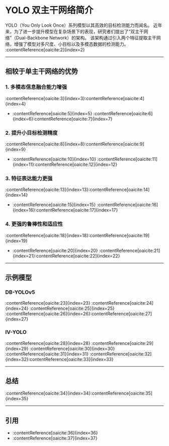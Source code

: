 # YOLO 双主干网络简介

YOLO（You Only Look Once）系列模型以其高效的目标检测能力而闻名。 近年来，为了进一步提升模型在复杂场景下的表现，研究者们提出了“双主干网络”（Dual-Backbone Network）的架构。 该架构通过引入两个特征提取主干网络，增强了模型对多尺度、小目标以及多模态数据的检测能力。&#8203;:contentReference[oaicite:2]{index=2}

---

## 相较于单主干网络的优势

### 1. 多模态信息融合能力增强

:contentReference[oaicite:3]{index=3}&#8203;:contentReference[oaicite:4]{index=4}

- :contentReference[oaicite:5]{index=5} :contentReference[oaicite:6]{index=6}&#8203;:contentReference[oaicite:7]{index=7}

### 2. 提升小目标检测精度

:contentReference[oaicite:8]{index=8}&#8203;:contentReference[oaicite:9]{index=9}

- :contentReference[oaicite:10]{index=10} :contentReference[oaicite:11]{index=11}&#8203;:contentReference[oaicite:12]{index=12}

### 3. 特征表达能力更强

:contentReference[oaicite:13]{index=13}&#8203;:contentReference[oaicite:14]{index=14}

- :contentReference[oaicite:15]{index=15} :contentReference[oaicite:16]{index=16}&#8203;:contentReference[oaicite:17]{index=17}

### 4. 更强的鲁棒性和适应性

:contentReference[oaicite:18]{index=18}&#8203;:contentReference[oaicite:19]{index=19}

- :contentReference[oaicite:20]{index=20} :contentReference[oaicite:21]{index=21}&#8203;:contentReference[oaicite:22]{index=22}

---

## 示例模型

### DB-YOLOv5

:contentReference[oaicite:23]{index=23} :contentReference[oaicite:24]{index=24} :contentReference[oaicite:25]{index=25} :contentReference[oaicite:26]{index=26}&#8203;:contentReference[oaicite:27]{index=27}

### IV-YOLO

:contentReference[oaicite:28]{index=28} :contentReference[oaicite:29]{index=29} :contentReference[oaicite:30]{index=30} :contentReference[oaicite:31]{index=31} :contentReference[oaicite:32]{index=32}&#8203;:contentReference[oaicite:33]{index=33}

---

## 总结

:contentReference[oaicite:34]{index=34}&#8203;:contentReference[oaicite:35]{index=35}

---

## 引用

- :contentReference[oaicite:36]{index=36}
- :contentReference[oaicite:37]{index=37}

